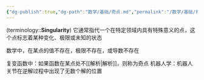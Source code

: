 ```yaml
---
{"dg-publish":true,"dg-path":"数学/基础/奇点.md","permalink":"/数学/基础/奇点/","dgPassFrontmatter":true,"noteIcon":"","created":"2024-05-21T15:20:28.136+08:00","updated":"2025-04-12T17:37:34.935+08:00"}
---
```



(terminology::**Singularity**)
它通常指代一个在特定领域内具有特殊意义的点，这个点标志着某种变化、极限或未知的状态

数学中，在某点的值不存在，极限不存在，或导数不存在

复变函数中：如果函数在某点处不[[解析\|解析]]，则称为奇点
机器人学：机器人关节在逆解过程中出现了无数个解的位置


